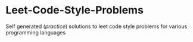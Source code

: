 # Leet-Code-Style-Problems
Self generated (_practice_) solutions to leet code style problems for various programming languages
